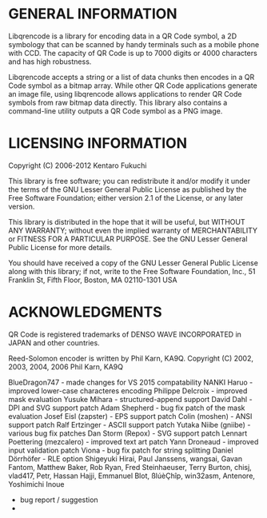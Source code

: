 GENERAL INFORMATION
===================
Libqrencode is a library for encoding data in a QR Code symbol, a 2D symbology
that can be scanned by handy terminals such as a mobile phone with CCD. The
capacity of QR Code is up to 7000 digits or 4000 characters and has high
robustness.

Libqrencode accepts a string or a list of data chunks then encodes in a QR Code
symbol as a bitmap array. While other QR Code applications generate an image
file, using libqrencode allows applications to render QR Code symbols from raw
bitmap data directly. This library also contains a command-line utility outputs
a QR Code symbol as a PNG image.

LICENSING INFORMATION
=====================
Copyright (C) 2006-2012 Kentaro Fukuchi

This library is free software; you can redistribute it and/or modify it under
the terms of the GNU Lesser General Public License as published by the Free
Software Foundation; either version 2.1 of the License, or any later version.

This library is distributed in the hope that it will be useful, but WITHOUT ANY
WARRANTY; without even the implied warranty of MERCHANTABILITY or FITNESS FOR A
PARTICULAR PURPOSE. See the GNU Lesser General Public License for more details.

You should have received a copy of the GNU Lesser General Public License along
with this library; if not, write to the Free Software Foundation, Inc., 51
Franklin St, Fifth Floor, Boston, MA 02110-1301 USA


ACKNOWLEDGMENTS
===============
QR Code is registered trademarks of DENSO WAVE INCORPORATED in JAPAN and other
countries.

Reed-Solomon encoder is written by Phil Karn, KA9Q.
Copyright (C) 2002, 2003, 2004, 2006 Phil Karn, KA9Q

 BlueDragon747         - made changes for VS 2015 compatability
 NANKI Haruo           - improved lower-case characteres encoding
 Philippe Delcroix     - improved mask evaluation
 Yusuke Mihara         - structured-append support
 David Dahl            - DPI and SVG support patch
 Adam Shepherd         - bug fix patch of the mask evaluation
 Josef Eisl (zapster)  - EPS support patch
 Colin (moshen)        - ANSI support patch
 Ralf Ertzinger        - ASCII support patch
 Yutaka Niibe (gniibe) - various bug fix patches
 Dan Storm (Repox)     - SVG support patch
 Lennart Poettering (mezcalero) - improved text art patch
 Yann Droneaud         - improved input validation patch
 Viona                 - bug fix patch for string splitting
 Daniel Dörrhöfer      - RLE option
Shigeyuki Hirai, Paul Janssens, wangsai, Gavan Fantom, Matthew Baker, Rob Ryan,
Fred Steinhaeuser, Terry Burton, chisj, vlad417, Petr, Hassan Hajji,
Emmanuel Blot, ßlúèÇhîp, win32asm, Antenore, Yoshimichi Inoue
- bug report / suggestion
 - 

